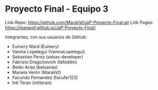 # Proyecto Final - Equipo 3
Link-Repo: https://github.com/MaraVsf/JaP-Proyecto-Final.git
Link Pages: https://maravsf.github.io/JaP-Proyecto-Final/

Integrantes, con sus usuarios de GitHub:
+ Eumery Ward (Eumery)
+ Vanina Lopetegui (VaninaLopetegui)
+ Sebastian Perez (sebas-developer)
+ Fabrizio Dragichevich (fafoddm)
+ Belén Arias (beluarias)
+ Mariela Verón (MaraVsf)
+ Facundo Fernandez (facufer123)
+ Inti Teran (intiteran)
